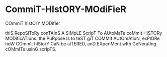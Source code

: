 # CommiT-HIstORY-MOdiFieR
COmmiT hIstOrY MODifIer

thiS RepoSiToRy conTAInS A SIMpLE ScrIpT To AUtoMaTe coMmIt HiSTORy MODificATIons. the PuRpose Is to teST giT COMMIt AUtOmAtioN, exPlORe hoW COmmIt hIStorY CaN be alTERED, anD EXperiMent wIth GeNeratIng cOMmITs usinG scrIpTS.
